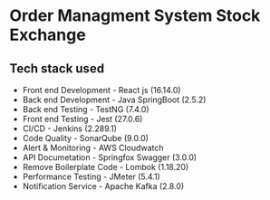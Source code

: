 # Order Managment System Stock Exchange 
## Tech stack used
* Front end Development - React js (16.14.0)
* Back end Development - Java SpringBoot (2.5.2)
* Back end Testing - TestNG  (7.4.0)
* Front end Testing  - Jest   (27.0.6)
* CI/CD - Jenkins  (2.289.1)
* Code Quality - SonarQube (9.0.0)
* Alert & Monitoring - AWS Cloudwatch
* API Documetation - Springfox Swagger (3.0.0)
* Remove Boilerplate Code - Lombok (1.18.20)
* Performance Testing - JMeter (5.4.1)
* Notification Service - Apache Kafka (2.8.0)
